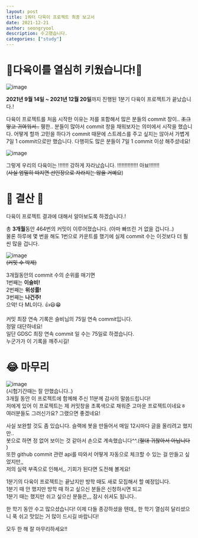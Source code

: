 ```yaml
---
layout: post
title: 1쿼터 다육이 프로젝트 최종 보고서
date: 2021-12-21
author: seongryool
description: 수고했습니다.
categories: ["study"]
---
```


# 🌵다육이를 열심히 키웠습니다!🌵

![image](https://user-images.githubusercontent.com/66999675/146788464-ec4b7f48-fe2e-4a02-a063-936346f0a6ed.png)

**2021년 9월 14일 ~ 2021년 12월 20일**까지 진행된 1분기 다육이 프로젝트가 끝났습니다.!

다육이 프로젝트를 처음 시작한 이유는 저를 포함해서 많은 분들의 commit 창이.. ~~조그맣고 귀여워서..~~ 휑한.. 분들이 많아서 commit 창을 채워보자는 의미에서 시작을 했습니다. 어떻게 할까 고민을 하다가 commit 때문에 스트레스를 주고 싶지는 않아서 가볍게 7일 1 commit으로만 했습니다. 다행히도 많은 분들이 7일 1 commit 이상 해주셨네요!

![image](https://user-images.githubusercontent.com/66999675/146788319-0f56483f-da42-43b9-b08f-a8eaed6a7c6c.png)  

그렇게 우리의 다육이는 !!!!!!! 강하게 자라났습니다. !!!!!!!!!!!!!! 아뵤!!!!!!!  
(~~사실 엄밀히 따지면 선인장으로 자라지는 않을 거예요~~)

# 🎇 결산 🎇

다육이 프로젝트 결과에 대해서 알아보도록 하겠습니다.!

총 **3개월**동안 464번의 커밋이 이루어졌습니다. (아마 빠뜨린 거 없을 겁니다..)  
물론 하루에 몇 번을 해도 1번으로 카운트를 했기에 실제 commit 수는 이것보다 더 훨씬 많을 겁니다.

![image](https://user-images.githubusercontent.com/66999675/146791267-3d56b710-f38a-4165-82d6-ad9c1912378a.png)  
~~(커밋 수 박제)~~

3개월동안의 commit 수의 순위를 매기면  
1번째는 **이슬비!**  
2번째는 **위성률!**  
3번째는 **나건주!**  
으악! 다 ML이다. 👍😃😁

커밋 최장 연속 기록은 슬비님의 75일 연속 commit입니다.  
정말 대단하네요!  
일단 GDSC 최장 연속 commit 일 수는 75일로 하겠습니다.  
누군가가 이 기록을 깨주시길!

# 😂 마무리

![image](https://user-images.githubusercontent.com/66999675/146793811-5b806dad-6a32-4138-9186-c200a52f042f.png)  
(시험기간때는 잘 안했습니다..)  
3개월 동안 이 프로젝트에 함께해 주신 11분께 감사의 말씀드립니다!  
저에게 있어 이 프로젝트는 제 커밋창을 초록색으로 채워준 고마운 프로젝트이네요ㅎ  
여러분들도 그러신가요? 그랬으면 좋겠네요!

사실 보완할 것도 좀 있습니다. 슬랙에 봇을 만들어서 매일 12시마다 글을 올리려고 했지만..  
봇으로 하면 정 없어 보이는 것 같아서 손으로 계속했습니다^^.(~~절대 귀찮아서 아닙니다~~ )  
또한 github commit 관련 api를 따와서 어떻게 자동으로 체크할 수 있는 걸 만들고 싶었지만,,  
저의 실력 부족으로 인해서,, 기회가 된다면 도전해 볼게요!

1분기의 다육이 프로젝트는 끝났지만 방학 때도 새로 모집해서 할 예정입니다.  
1분기 때 안 했지만 방학 때 하고 싶으신 분들은 신청하시면 되고  
1분기 때는 했지만 쉬고 싶으신 분들은,,, 잠시 쉬셔도 됩니다..

한 학기 동안 수고 많으셨습니다! 이제 다들 종강하셨을 텐데,, 한 학기 열심히 달리셨으니 푹 쉬고 맛있는 거 많이 드시길 바랍니다!

모두 한 해 잘 마무리하세요!!
